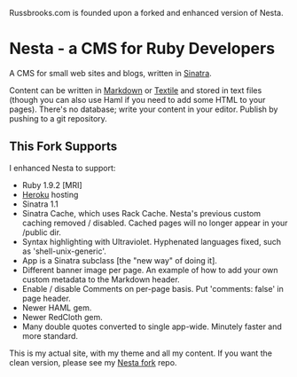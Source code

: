 Russbrooks.com is founded upon a forked and enhanced version of Nesta.

# Nesta - a CMS for Ruby Developers

A CMS for small web sites and blogs, written in
[Sinatra](http://www.sinatrarb.com/ "Sinatra").

Content can be written in
[Markdown](http://daringfireball.net/projects/markdown/ "Daring Fireball:
Markdown") or [Textile](http://textism.com/tools/textile/) and stored in text
files (though you can also use Haml if you need to add some HTML to your
pages). There's no database; write your content in your editor. Publish by
pushing to a git repository.

## This Fork Supports

I enhanced Nesta to support:

* Ruby 1.9.2 [MRI]
* [Heroku](http://heroku.com/) hosting
* Sinatra 1.1
* Sinatra Cache, which uses Rack Cache.  Nesta's previous custom caching removed / disabled.  Cached pages will no longer appear in your /public dir.
* Syntax highlighting with Ultraviolet.  Hyphenated languages fixed, such as 'shell-unix-generic'.
* App is a Sinatra subclass [the "new way" of doing it].
* Different banner image per page.  An example of how to add your own custom metadata to the Markdown header.
* Enable / disable Comments on per-page basis.  Put 'comments: false' in page header.
* Newer HAML gem.
* Newer RedCloth gem.
* Many double quotes converted to single app-wide.  Minutely faster and more standard.

This is my actual site, with my theme and all my content.  If you want the clean version, please see my [Nesta fork](https://github.com/iq9/nesta) repo.
